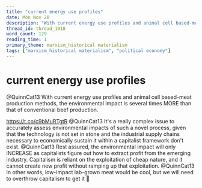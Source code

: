 ```yaml
---
title: "current energy use profiles"
date: Mon Nov 20
description: "With current energy use profiles and animal cell based-meat production methods, the environmental impact is several times MORE than that of conventional beef..."
thread_id: thread_1018
word_count: 129
reading_time: 1
primary_theme: marxism_historical materialism
tags: ["marxism_historical materialism", "political economy"]
---
```


# current energy use profiles

@QuinnCat13 With current energy use profiles and animal cell based-meat production methods, the environmental impact is several times MORE than that of conventional beef production.

https://t.co/c9bMuRTgtR @QuinnCat13 It's a really complex issue to accurately assess environmental impacts of such a novel process, given that the technology is not set in stone and the industrial supply chains necessary to economically sustain it within a capitalist framework don't exist. @QuinnCat13 Rest assured, the environmental impact will only INCREASE as capitalists figure out how to extract profit from the emerging industry. Capitalism is reliant on the exploitation of cheap nature, and it cannot create new profit without ramping up that exploitation. @QuinnCat13 In other words, low-impact lab-grown meat would be cool, but we will need to overthrow capitalism to get it 🫡